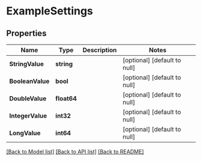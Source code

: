 # ExampleSettings

## Properties
Name | Type | Description | Notes
------------ | ------------- | ------------- | -------------
**StringValue** | **string** |  | [optional] [default to null]
**BooleanValue** | **bool** |  | [optional] [default to null]
**DoubleValue** | **float64** |  | [optional] [default to null]
**IntegerValue** | **int32** |  | [optional] [default to null]
**LongValue** | **int64** |  | [optional] [default to null]

[[Back to Model list]](../README.md#documentation-for-models) [[Back to API list]](../README.md#documentation-for-api-endpoints) [[Back to README]](../README.md)

